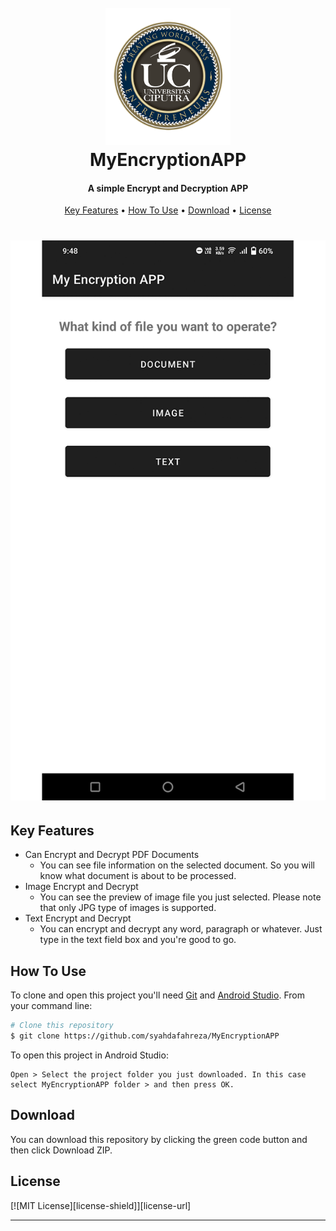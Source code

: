 
<h1 align="center">
  <br>
  <img src="https://raw.githubusercontent.com/syahdafahreza/MyEncryptionAPP/main/additional%20res/logo/logo.png" alt="MyEncryptionAPP" width="200"></a>
  <br>
  MyEncryptionAPP
  <br>
</h1>

<h4 align="center">A simple Encrypt and Decryption APP</h4>

<p align="center">
  <a href="#key-features">Key Features</a> •
  <a href="#how-to-use">How To Use</a> •
  <a href="#download">Download</a> •
  <a href="#license">License</a>
</p>

<h1 align="center">
  <img src="https://raw.githubusercontent.com/syahdafahreza/MyEncryptionAPP/main/additional%20res/screenshots/Screenshot_20220616_094811.png" alt="MyEncryptionAPP" width="512"></a>
</h1>

## Key Features

* Can Encrypt and Decrypt PDF Documents
  - You can see file information on the selected document. So you will know what document is about to be processed.
* Image Encrypt and Decrypt
  - You can see the preview of image file you just selected. Please note that only JPG type of images is supported.
* Text Encrypt and Decrypt
  - You can encrypt and decrypt any word, paragraph or whatever. Just type in the text field box and you're good to go. 

## How To Use

To clone and open this project you'll need [Git](https://git-scm.com) and [Android Studio](https://developer.android.com/studio). From your command line:

```bash
# Clone this repository
$ git clone https://github.com/syahdafahreza/MyEncryptionAPP
```

To open this project in Android Studio:
```
Open > Select the project folder you just downloaded. In this case select MyEncryptionAPP folder > and then press OK.
```


## Download

You can download this repository by clicking the green code button and then click Download ZIP.

## License

[![MIT License][license-shield]][license-url]

---

